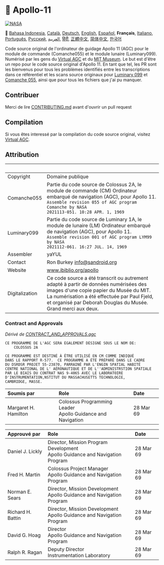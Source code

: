 # 🚀 Apollo-11

[![NASA][1]][2]

:crossed_flags:
[Bahasa Indonesia][id],
[Català][ca],
[Deutsch][de],
[English][en],
[Español][es],
**Français**,
[Italiano][it],
[Português][pt_br],
[Русский][ru],
[العربية][ar],
[हिंदी][hi_in],
[正體中文][zh_tw],
[简体中文][zh_cn],
[한국어][ko_kr]

[ar]: README.ar.md
[id]: README.id.md
[ca]: README.ca.md
[de]: README.de.md
[en]: README.md
[es]: README.es.md
[it]: README.it.md
[fr]: README.fr.md
[pt_br]: README.pt_br.md
[zh_tw]: README.zh_tw.md
[zh_cn]: README.zh_cn.md
[ko_kr]: README.ko_kr.md
[hi_in]: README.hi_in.md
[ru]: README.ru.md

Code source original de l'ordinateur de guidage Apollo 11 (AGC) pour le module de commande (Comanche055) et le module lunaire (Luminary099). Numérisé par les gens du [Virtual AGC][3] et du [MIT Museum][4]. Le but est d'être un repo pour le code source original d'Apollo 11. En tant que tel, les PR sont les bienvenus pour tous les problèmes identifiés entre les transcriptions dans ce référentiel et les scans source originaux pour [Luminary 099][5] et [Comanche 055][6], ainsi que pour tous les fichiers que j'ai pu manquer.

## Contribuer

Merci de lire [CONTRIBUTING.md][7] avant d'ouvrir un pull request

## Compilation

Si vous êtes interessé par la compilation du code source original, visitez [Virtual AGC][8].

## Attribution

| &nbsp;         | &nbsp;                                                                                                                                                                                                                                           |
| :------------- | :----------------------------------------------------------------------------------------------------------------------------------------------------------------------------------------------------------------------------------------------- |
| Copyright      | Domaine publique                                                                                                                                                                                                                                 |
| Comanche055    | Partie du code source de Colossus 2A, le module de commande (CM) Ordinateur embarqué de navigation (AGC), pour Apollo 11.<br>`Assemble revision 055 of AGC program Comanche by NASA`<br>`2021113-051. 10:28 APR. 1, 1969`                        |
| Luminary099    | Partie du code source de Luminary 1A, le module de lunaire (LM) Ordinateur embarqué de navigation (AGC), pour Apollo 11.<br>`Assemble revision 001 of AGC program LYM99 by NASA`<br>`2021112-061. 16:27 JUL. 14, 1969`                           |
| Assembler      | yaYUL                                                                                                                                                                                                                                            |
| Contact        | Ron Burkey <info@sandroid.org>                                                                                                                                                                                                                   |
| Website        | www.ibiblio.org/apollo                                                                                                                                                                                                                           |
| Digitalization | Ce code source a été transcrit ou autrement adapté à partir de données numérisées des images d'une copie papier du Musée du MIT. La numérisation a été effectuée par Paul Fjeld, et organisé par Deborah Douglas du Musée. Grand merci aux deux. |

### Contract and Approvals

_Dérivé de [CONTRACT_AND_APPROVALS.agc]_

```plain
CE PROGRAMME DE L'AGC SERA ÉGALEMENT DÉSIGNÉ SOUS LE NOM DE:
    COLOSSUS 2A

CE PROGRAMME EST DESTINÉ À ÊTRE UTILISÉ EN CM COMME INDIQUÉ
DANS LE RAPPORT R-577.  CE PROGRAMME A ÉTÉ PRÉPARÉ DANS LE CADRE
DU DSRDSR PROJET 55-23870, PARRAINÉ PAR L'ENGIN SPATIAL HABITÉ
CENTRE NATIONAL DE L' AÉRONAUTIQUE ET DE L''ADMINISTRSTION SPATIALE
PAR LE BIAIS DU CONTRAT NAS 9-4065 AVEC LE LABORATOIRE
D'INSTRUMENTATION,NSTITUT DU MASSACHUSETTS TECHNOLOGIE,
CAMBRIDGE, MASSE.
```

| Soumis par           | Role                                                          | Date      |
| :------------------- | :------------------------------------------------------------ | :-------- |
| Margaret H. Hamilton | Colossus Programming Leader<br>Apollo Guidance and Navigation | 28 Mar 69 |

| Approuvé par      | Role                                                                            | Date      |
| :---------------- | :------------------------------------------------------------------------------ | :-------- |
| Daniel J. Lickly  | Director, Mission Program Development<br>Apollo Guidance and Navigation Program | 28 Mar 69 |
| Fred H. Martin    | Colossus Project Manager<br>Apollo Guidance and Navigation Program              | 28 Mar 69 |
| Norman E. Sears   | Director, Mission Development<br>Apollo Guidance and Navigation Program         | 28 Mar 69 |
| Richard H. Battin | Director, Mission Development<br>Apollo Guidance and Navigation Program         | 28 Mar 69 |
| David G. Hoag     | Director<br>Apollo Guidance and Navigation Program                              | 28 Mar 69 |
| Ralph R. Ragan    | Deputy Director<br>Instrumentation Laboratory                                   | 28 Mar 69 |

[contract_and_approvals.agc]: https://github.com/chrislgarry/Apollo-11/blob/master/Comanche055/CONTRACT_AND_APPROVALS.agc
[1]: https://cdn.rawgit.com/aleen42/badges/c9246f74/src/nasa.svg
[2]: https://www.nasa.gov/mission_pages/apollo/missions/apollo11.html
[3]: http://www.ibiblio.org/apollo/
[4]: http://web.mit.edu/museum/
[5]: http://www.ibiblio.org/apollo/ScansForConversion/Luminary099/
[6]: http://www.ibiblio.org/apollo/ScansForConversion/Comanche055/
[7]: https://github.com/chrislgarry/Apollo-11/blob/master/CONTRIBUTING.md
[8]: https://github.com/rburkey2005/virtualagc
